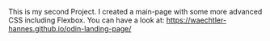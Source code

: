 This is my second Project. I created a main-page with some more advanced CSS including Flexbox. You can have a look at: https://waechtler-hannes.github.io/odin-landing-page/